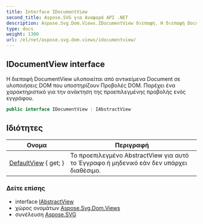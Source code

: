 ```yaml
---
title: Interface IDocumentView
second_title: Aspose.SVG για Αναφορά API .NET
description: Aspose.Svg.Dom.Views.IDocumentView διεπαφή. Η διεπαφή DocumentView υλοποιείται από αντικείμενα Document σε υλοποιήσεις DOM που υποστηρίζουν Προβολές DOM. Παρέχει ένα χαρακτηριστικό για την ανάκτηση της προεπιλεγμένης προβολής ενός εγγράφου.
type: docs
weight: 1300
url: /el/net/aspose.svg.dom.views/idocumentview/
---
```

## IDocumentView interface

Η διεπαφή DocumentView υλοποιείται από αντικείμενα Document σε υλοποιήσεις DOM που υποστηρίζουν Προβολές DOM. Παρέχει ένα χαρακτηριστικό για την ανάκτηση της προεπιλεγμένης προβολής ενός εγγράφου.

```csharp
public interface IDocumentView : IAbstractView
```

## Ιδιότητες

| Ονομα | Περιγραφή |
| --- | --- |
| [DefaultView](../../aspose.svg.dom.views/idocumentview/defaultview/) { get; } | Το προεπιλεγμένο AbstractView για αυτό το Έγγραφο ή μηδενικό εάν δεν υπάρχει διαθέσιμο. |

### Δείτε επίσης

* interface [IAbstractView](../iabstractview/)
* χώρος ονομάτων [Aspose.Svg.Dom.Views](../../aspose.svg.dom.views/)
* συνέλευση [Aspose.SVG](../../)


